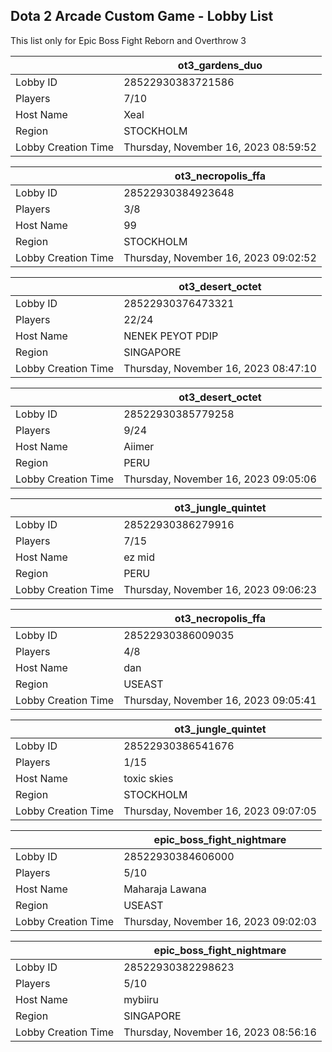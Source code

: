 ## Dota 2 Arcade Custom Game - Lobby List

This list only for Epic Boss Fight Reborn and Overthrow 3

|  | ot3_gardens_duo |
| ------ | ------ |
| Lobby ID | 28522930383721586 |
| Players | 7/10 |
| Host Name | Xeal |
| Region | STOCKHOLM |
| Lobby Creation Time | Thursday, November 16, 2023 08:59:52 |


|  | ot3_necropolis_ffa |
| ------ | ------ |
| Lobby ID | 28522930384923648 |
| Players | 3/8 |
| Host Name | 99 |
| Region | STOCKHOLM |
| Lobby Creation Time | Thursday, November 16, 2023 09:02:52 |


|  | ot3_desert_octet |
| ------ | ------ |
| Lobby ID | 28522930376473321 |
| Players | 22/24 |
| Host Name | NENEK PEYOT PDIP |
| Region | SINGAPORE |
| Lobby Creation Time | Thursday, November 16, 2023 08:47:10 |


|  | ot3_desert_octet |
| ------ | ------ |
| Lobby ID | 28522930385779258 |
| Players | 9/24 |
| Host Name | Aiimer |
| Region | PERU |
| Lobby Creation Time | Thursday, November 16, 2023 09:05:06 |


|  | ot3_jungle_quintet |
| ------ | ------ |
| Lobby ID | 28522930386279916 |
| Players | 7/15 |
| Host Name | ez mid |
| Region | PERU |
| Lobby Creation Time | Thursday, November 16, 2023 09:06:23 |


|  | ot3_necropolis_ffa |
| ------ | ------ |
| Lobby ID | 28522930386009035 |
| Players | 4/8 |
| Host Name | dan |
| Region | USEAST |
| Lobby Creation Time | Thursday, November 16, 2023 09:05:41 |


|  | ot3_jungle_quintet |
| ------ | ------ |
| Lobby ID | 28522930386541676 |
| Players | 1/15 |
| Host Name | toxic skies |
| Region | STOCKHOLM |
| Lobby Creation Time | Thursday, November 16, 2023 09:07:05 |


|  | epic_boss_fight_nightmare |
| ------ | ------ |
| Lobby ID | 28522930384606000 |
| Players | 5/10 |
| Host Name | Maharaja Lawana |
| Region | USEAST |
| Lobby Creation Time | Thursday, November 16, 2023 09:02:03 |


|  | epic_boss_fight_nightmare |
| ------ | ------ |
| Lobby ID | 28522930382298623 |
| Players | 5/10 |
| Host Name | mybiiru |
| Region | SINGAPORE |
| Lobby Creation Time | Thursday, November 16, 2023 08:56:16 |


